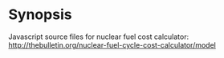 # Synopsis
Javascript source files for nuclear fuel cost calculator:
	http://thebulletin.org/nuclear-fuel-cycle-cost-calculator/model
